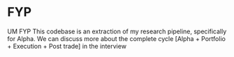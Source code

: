 # FYP
UM FYP
This codebase is an extraction of my research pipeline, specifically for Alpha. We can discuss more about the complete cycle [Alpha + Portfolio + Execution + Post trade] in the interview

